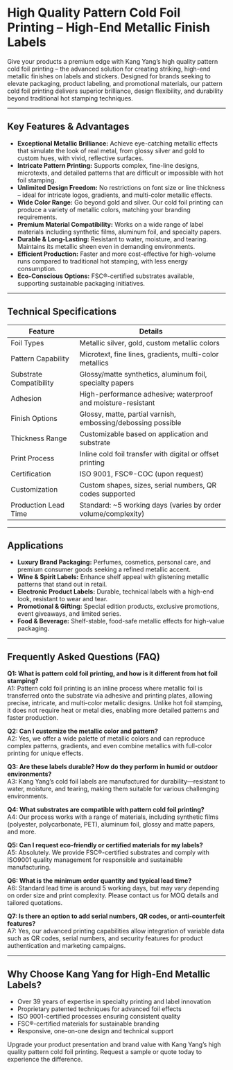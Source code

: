 # High Quality Pattern Cold Foil Printing – High-End Metallic Finish Labels

Give your products a premium edge with Kang Yang’s high quality pattern cold foil printing – the advanced solution for creating striking, high-end metallic finishes on labels and stickers. Designed for brands seeking to elevate packaging, product labeling, and promotional materials, our pattern cold foil printing delivers superior brilliance, design flexibility, and durability beyond traditional hot stamping techniques.

---

## Key Features & Advantages

- **Exceptional Metallic Brilliance:** Achieve eye-catching metallic effects that simulate the look of real metal, from glossy silver and gold to custom hues, with vivid, reflective surfaces.
- **Intricate Pattern Printing:** Supports complex, fine-line designs, microtexts, and detailed patterns that are difficult or impossible with hot foil stamping.
- **Unlimited Design Freedom:** No restrictions on font size or line thickness – ideal for intricate logos, gradients, and multi-color metallic effects.
- **Wide Color Range:** Go beyond gold and silver. Our cold foil printing can produce a variety of metallic colors, matching your branding requirements.
- **Premium Material Compatibility:** Works on a wide range of label materials including synthetic films, aluminum foil, and specialty papers.
- **Durable & Long-Lasting:** Resistant to water, moisture, and tearing. Maintains its metallic sheen even in demanding environments.
- **Efficient Production:** Faster and more cost-effective for high-volume runs compared to traditional hot stamping, with less energy consumption.
- **Eco-Conscious Options:** FSC®-certified substrates available, supporting sustainable packaging initiatives.

---

## Technical Specifications

| Feature                | Details                                                       |
|------------------------|---------------------------------------------------------------|
| Foil Types             | Metallic silver, gold, custom metallic colors                 |
| Pattern Capability     | Microtext, fine lines, gradients, multi-color metallics       |
| Substrate Compatibility| Glossy/matte synthetics, aluminum foil, specialty papers      |
| Adhesion               | High-performance adhesive; waterproof and moisture-resistant  |
| Finish Options         | Glossy, matte, partial varnish, embossing/debossing possible  |
| Thickness Range        | Customizable based on application and substrate               |
| Print Process          | Inline cold foil transfer with digital or offset printing     |
| Certification          | ISO 9001, FSC®-COC (upon request)                             |
| Customization          | Custom shapes, sizes, serial numbers, QR codes supported      |
| Production Lead Time   | Standard: ~5 working days (varies by order volume/complexity) |

---

## Applications

- **Luxury Brand Packaging:** Perfumes, cosmetics, personal care, and premium consumer goods seeking a refined metallic accent.
- **Wine & Spirit Labels:** Enhance shelf appeal with glistening metallic patterns that stand out in retail.
- **Electronic Product Labels:** Durable, technical labels with a high-end look, resistant to wear and tear.
- **Promotional & Gifting:** Special edition products, exclusive promotions, event giveaways, and limited series.
- **Food & Beverage:** Shelf-stable, food-safe metallic effects for high-value packaging.

---

## Frequently Asked Questions (FAQ)

**Q1: What is pattern cold foil printing, and how is it different from hot foil stamping?**  
A1: Pattern cold foil printing is an inline process where metallic foil is transferred onto the substrate via adhesive and printing plates, allowing precise, intricate, and multi-color metallic designs. Unlike hot foil stamping, it does not require heat or metal dies, enabling more detailed patterns and faster production.

**Q2: Can I customize the metallic color and pattern?**  
A2: Yes, we offer a wide palette of metallic colors and can reproduce complex patterns, gradients, and even combine metallics with full-color printing for unique effects.

**Q3: Are these labels durable? How do they perform in humid or outdoor environments?**  
A3: Kang Yang’s cold foil labels are manufactured for durability—resistant to water, moisture, and tearing, making them suitable for various challenging environments.

**Q4: What substrates are compatible with pattern cold foil printing?**  
A4: Our process works with a range of materials, including synthetic films (polyester, polycarbonate, PET), aluminum foil, glossy and matte papers, and more.

**Q5: Can I request eco-friendly or certified materials for my labels?**  
A5: Absolutely. We provide FSC®-certified substrates and comply with ISO9001 quality management for responsible and sustainable manufacturing.

**Q6: What is the minimum order quantity and typical lead time?**  
A6: Standard lead time is around 5 working days, but may vary depending on order size and print complexity. Please contact us for MOQ details and tailored quotations.

**Q7: Is there an option to add serial numbers, QR codes, or anti-counterfeit features?**  
A7: Yes, our advanced printing capabilities allow integration of variable data such as QR codes, serial numbers, and security features for product authentication and marketing campaigns.

---

## Why Choose Kang Yang for High-End Metallic Labels?

- Over 39 years of expertise in specialty printing and label innovation
- Proprietary patented techniques for advanced foil effects
- ISO 9001-certified processes ensuring consistent quality
- FSC®-certified materials for sustainable branding
- Responsive, one-on-one design and technical support

Upgrade your product presentation and brand value with Kang Yang’s high quality pattern cold foil printing. Request a sample or quote today to experience the difference.